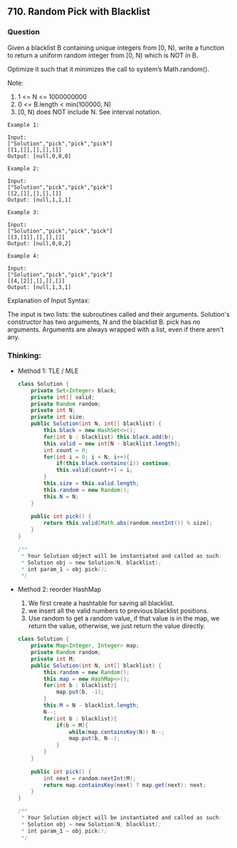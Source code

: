 ## 710. Random Pick with Blacklist

### Question
Given a blacklist B containing unique integers from [0, N), write a function to return a uniform random integer from [0, N) which is NOT in B.

Optimize it such that it minimizes the call to system’s Math.random().

Note:
1. 1 <= N <= 1000000000
2. 0 <= B.length < min(100000, N)
3. [0, N) does NOT include N. See interval notation.

```
Example 1:

Input: 
["Solution","pick","pick","pick"]
[[1,[]],[],[],[]]
Output: [null,0,0,0]

Example 2:

Input: 
["Solution","pick","pick","pick"]
[[2,[]],[],[],[]]
Output: [null,1,1,1]

Example 3:

Input: 
["Solution","pick","pick","pick"]
[[3,[1]],[],[],[]]
Output: [null,0,0,2]

Example 4:

Input: 
["Solution","pick","pick","pick"]
[[4,[2]],[],[],[]]
Output: [null,1,3,1]
```

Explanation of Input Syntax:

The input is two lists: the subroutines called and their arguments. Solution's constructor has two arguments, N and the blacklist B. pick has no arguments. Arguments are always wrapped with a list, even if there aren't any.


### Thinking:
* Method 1: TLE / MLE
    ```Java
    class Solution {
        private Set<Integer> black;
        private int[] valid;
        private Random random;
        private int N;
        private int size;
        public Solution(int N, int[] blacklist) {
            this.black = new HashSet<>();
            for(int b : blacklist) this.black.add(b);
            this.valid = new int[N - blacklist.length];
            int count = 0;
            for(int i = 0; i < N; i++){
                if(this.black.contains(i)) continue;
                this.valid[count++] = i;
            }
            this.size = this.valid.length;
            this.random = new Random();
            this.N = N;
        }
        
        public int pick() {
            return this.valid[Math.abs(random.nextInt()) % size];
        }
    }
    
    /**
     * Your Solution object will be instantiated and called as such:
     * Solution obj = new Solution(N, blacklist);
     * int param_1 = obj.pick();
     */
    ```

* Method 2: reorder HashMap
    1. We first create a hashtable for saving all blacklist.
    2. we insert all the valid numbers to previous blacklist positions.
    3. Use random to get a random value, if that value is in the map, we return the value, otherwise, we just return the value directly.
    ```Java
    class Solution {
        private Map<Integer, Integer> map;
        private Random random;
        private int M;
        public Solution(int N, int[] blacklist) {
            this.random = new Random();
            this.map = new HashMap<>();
            for(int b : blacklist){
                map.put(b, -1);
            }
            this.M = N - blacklist.length;
            N--;
            for(int b : blacklist){
                if(b < M){
                    while(map.containsKey(N)) N--; 
                    map.put(b, N--);
                }
            }
        }
        
        public int pick() {
            int next = random.nextInt(M);
            return map.containsKey(next) ? map.get(next): next;
        }
    }
    
    /**
     * Your Solution object will be instantiated and called as such:
     * Solution obj = new Solution(N, blacklist);
     * int param_1 = obj.pick();
     */
    ```